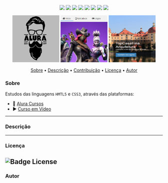 <p align="center">
<img src="https://img.shields.io/static/v1?label=HTML&message=Framework&color=red&style=flat&logo=HTML5">
<img src="http://img.shields.io/static/v1?label=CSS&message=Framework&color=red&style=flat&logo=CSS3">
<img src="https://img.shields.io/github/commits-since/daiccordeiro/html-css/v1.0.svg">
<img src="https://img.shields.io/github/forks/daiccordeiro/html-css">
<img src="https://img.shields.io/github/stars/daiccordeiro/html-css">
<img src="https://img.shields.io/github/last-commit/daiccordeiro/html-css">
<img src="https://img.shields.io/github/license/daiccordeiro/html-css">
<img src="http://img.shields.io/static/v1?label=Status&message=Em%20Desenvolvimento&color=yellow&style=flat&logo">
</p>

<!-- 
Barbearia Alura | Apeperia Acessibilidade | Alurinha | Arquitetura CSS | Alura Store | Apeperia Mobile | 
HZC | Casa Verde | Fruta e Fruto | Top Casa Fina |        
-->

<p align="center">
<a href = "https://github.com/daiccordeiro/html-css/tree/main/alura-cursos/barbearia-alura"><img src="https://raw.githubusercontent.com/daiccordeiro/midias/main/imgs/projetos-front/barbearia_alura_logo.png" alt="banner-html-css" width=150 height=150></a> <a href = "https://github.com/daiccordeiro/html-css/tree/main/alura-cursos/alura-store"><img src="https://raw.githubusercontent.com/daiccordeiro/midias/main/imgs/projetos-front/alura_store_logo.png" alt="logo-alura-store" width=150 height=150></a>  <a href = "https://github.com/daiccordeiro/html-css/tree/main/alura-cursos/top-casa-fina-arq"><img src="https://raw.githubusercontent.com/daiccordeiro/midias/main/imgs/projetos-front/top_casa_fina_logo.png" alt="logo-top-casa-fina" width=150 height=150></a>
</p>

<p align="center">
 <a href="#sobre">Sobre</a> • 
<!-- <a href="#status">Status</a> • -->
 <a href="#descrição">Descrição</a> • 
 <a href="#contribuicao">Contribuição</a> • 
 <a href="#licença">Licença</a> • 
 <a href="#autor">Autor</a>
</p>

### Sobre
Estudos das linguagens `HMTL5` e `CSS3`, através das plataformas:
- :rocket: [Alura Cursos](https://cursos.alura.com.br/) 
- :arrow_forward: [Curso em Vídeo](https://www.youtube.com/c/CursoemV%C3%ADdeo)
---

<!--### Status
![Badge em Desenvolvimento](http://img.shields.io/static/v1?label=Status&message=Em%20Desenvolvimento&color=yellow&style=flat&logo)
- :warning: **Status do Projeto:** *Em desenvolvimento*
---  -->

### Descrição
 
---

### Licença
![Badge License](http://img.shields.io/static/v1?label=License&message=MIT&color=GREEN&style=flat&logo=MIT)
---

### Autor

<!--#239120 

#E60012 vermelho pinterest

#1DB954 verde spotify

#33CCFF azul waze

#5C2D91 roxo visual studio

?style=for-the-badge&logo=appveyor 

?style=flat&logo=appveyor
-->
